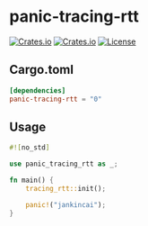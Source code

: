 # panic-tracing-rtt

[![Crates.io](https://img.shields.io/crates/v/tracing-rtt)](https://crates.io/crates/tracing-rtt)
[![Crates.io](https://img.shields.io/crates/d/tracing-rtt)](https://crates.io/crates/tracing-rtt)
[![License](https://img.shields.io/crates/l/tracing-rtt)](LICENSE-MIT)

## Cargo.toml

```toml
[dependencies]
panic-tracing-rtt = "0"
```

## Usage

```rust
#![no_std]

use panic_tracing_rtt as _;

fn main() {
    tracing_rtt::init();

    panic!("jankincai");
}
```